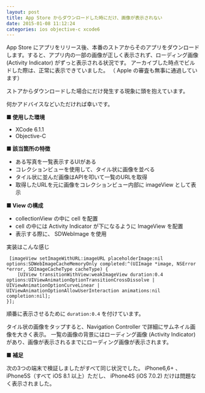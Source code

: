 ```yaml
---
layout: post
title: App Store からダウンロードした時にだけ、画像が表示されない
date: 2015-01-08 11:12:24
categories: ios objective-c xcode6
---
```

<p>App Store にアプリをリリース後、本番のストアからそのアプリをダウンロードします。すると、アプリ内の一部の画像が正しく表示されず、ローディング画像 (Activity Indicator) がずっと表示される状況です。
アーカイブした時点でビルドした際は、正常に表示できていました。
（ Apple の審査も無事に通過しています）</p>

<p>ストアからダウンロードした場合にだけ発生する現象に頭を抱えています。</p>

<p>何かアドバイスなどいただければ幸いです。</p>

<p><strong>■ 使用した環境</strong></p>

<ul>
<li>XCode 6.1.1</li>
<li>Objective-C</li>
</ul>

<p><strong>■ 該当箇所の特徴</strong></p>

<ul>
<li>ある写真を一覧表示するUIがある</li>
<li>コレクションビューを使用して、タイル状に画像を並べる</li>
<li>タイル状に並んだ画像はAPIを叩いて一覧のURLを取得</li>
<li>取得したURLを元に画像をコレクションビュー内部に imageView として表示</li>
</ul>

<p><strong>■ View の構成</strong></p>

<ul>
<li>collectionView の中に cell を配置</li>
<li>cell の中には Activity Indicator が下になるように ImageView を配置</li>
<li>表示する際に、 SDWebImage を使用</li>
</ul>

<p>実装はこんな感じ</p>

```
 [imageView setImageWithURL:imageURL placeholderImage:nil options:SDWebImageCacheMemoryOnly completed:^(UIImage *image, NSError *error, SDImageCacheType cacheType) {
    [UIView transitionWithView:weakImageView duration:0.4 options:UIViewAnimationOptionTransitionCrossDissolve | UIViewAnimationOptionCurveLinear | UIViewAnimationOptionAllowUserInteraction animations:nil completion:nil];
}];
```

<p>順番に表示させるために <code>duration:0.4</code> を付けています。</p>

<p>タイル状の画像をタップすると、Navigation Controller で詳細にサムネイル画像を大きく表示。
一覧の画像の背景にはローディング画像 (Activity Indicator) があり、画像が表示されるまでにローディング画像が表示されます。</p>

<p><strong>■ 補足</strong></p>

<p>次の3つの端末で検証しましたがすべて同じ状況でした。 iPhone6,6+ 、 iPhone5S（すべて iOS 8.1 以上）ただし、 iPhone4S (iOS 7.0.2) だけは問題なく表示されました。</p>
